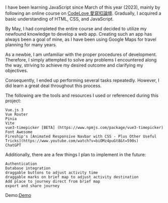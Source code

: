 I have been learning JavaScript since March of this year (2023), mainly by following an online course on [CodeLove 愛寫扣論壇](https://codelove.tw/). Gradually, I acquired a basic understanding of HTML, CSS, and JavaScript.

By May, I had completed the entire course and decided to utilize my newfound knowledge to develop a web app. Creating such an app has always been a goal of mine, as I have been using Google Maps for travel planning for many years.

As a newbie, I am unfamiliar with the proper procedures of development. Therefore, I simply attempted to solve any problems I encountered along the way, striving to achieve my desired outcome and clarifying my objectives.

Consequently, I ended up performing several tasks repeatedly. However, I did learn a great deal throughout this process.

The following are the tools and resources I used or referenced during this project:

    Vue.js 3
    Vue Router
    Pinia
    Vite
    vue3-timepicker [BETA] (https://www.npmjs.com/package/vue3-timepicker)
    Font Awesome
    Fireship's [Animated Responsive Navbar with CSS - Plus Other Useful Tricks](https://www.youtube.com/watch?v=biOMz4puGt8&t=590s)
    ChatGPT

Additionally, there are a few things I plan to implement in the future:

    Authentication
    Database integration
    draggable buttons to adjust activity time
    draggable marks on brief map to adjust activity destination
    Add place to journey direct from brief map
    export and share journey

Demo:[Demo](https://superyngo.github.io/Travel-Maker/)

